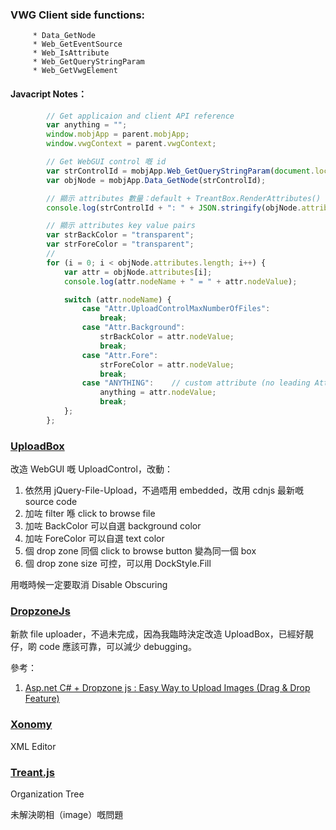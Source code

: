 ﻿###         VWG Client side functions:
         * Data_GetNode
         * Web_GetEventSource
         * Web_IsAttribute
         * Web_GetQueryStringParam
         * Web_GetVwgElement

#### Javacript Notes：
```javascript
        // Get applicaion and client API reference
        var anything = "";
        window.mobjApp = parent.mobjApp;
        window.vwgContext = parent.vwgContext;

        // Get WebGUI control 嘅 id
        var strControlId = mobjApp.Web_GetQueryStringParam(document.location.href, "id");
        var objNode = mobjApp.Data_GetNode(strControlId);

        // 顯示 attributes 數量：default + TreantBox.RenderAttributes()
        console.log(strControlId + ": " + JSON.stringify(objNode.attributes));

        // 顯示 attributes key value pairs
        var strBackColor = "transparent";
        var strForeColor = "transparent";
        //
        for (i = 0; i < objNode.attributes.length; i++) {
            var attr = objNode.attributes[i];
            console.log(attr.nodeName + " = " + attr.nodeValue);

            switch (attr.nodeName) {
                case "Attr.UploadControlMaxNumberOfFiles":
                    break;
                case "Attr.Background":
                    strBackColor = attr.nodeValue;
                    break;
                case "Attr.Fore":
                    strForeColor = attr.nodeValue;
                    break;
                case "ANYTHING":    // custom attribute (no leading Attr.)
                    anything = attr.nodeValue;
                    break;
            };
        };
```
### [UploadBox](https://github.com/blueimp/jQuery-File-Upload)


改造 WebGUI 嘅 UploadControl，改動：
1. 依然用 jQuery-File-Upload，不過唔用 embedded，改用 cdnjs 最新嘅 source code
2. 加咗 filter 喺 click to browse file
3. 加咗 BackColor 可以自選 background color
4. 加咗 ForeColor 可以自選 text color
5. 個 drop zone 同個 click to browse button 變為同一個 box
6. 個 drop zone size 可控，可以用 DockStyle.Fill

用嘅時候一定要取消 Disable Obscuring

### [DropzoneJs](https://github.com/enyo/dropzone)

新款 file uploader，不過未完成，因為我臨時決定改造 UploadBox，已經好靚仔，啲 code 應該可靠，可以減少 debugging。

參考：

1. [Asp.net C# + Dropzone js : Easy Way to Upload Images (Drag & Drop Feature)](https://codepedia.info/using-dropzone-js-file-image-upload-in-asp-net-webform-c/)

### [Xonomy](https://github.com/michmech/xonomy)

XML Editor

### [Treant.js](https://fperucic.github.io/treant-js/)

Organization Tree

未解決啲相（image）嘅問題